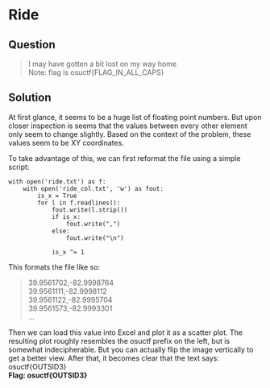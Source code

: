 # Ride

## Question

> I may have gotten a bit lost on my way home  
> Note: flag is osuctf{FLAG_IN_ALL_CAPS}

## Solution
At first glance, it seems to be a huge list of floating point numbers. But upon closer inspection is seems that the values between every other element only seem to change slightly. Based on the context of the problem, these values seem to be XY coordinates.

To take advantage of this, we can first reformat the file using a simple script:
```
with open('ride.txt') as f:
    with open('ride_col.txt', 'w') as fout:
        is_x = True
        for l in f.readlines():
            fout.write(l.strip())
            if is_x:
                fout.write(",")
            else:
                fout.write("\n")

            is_x ^= 1
```
This formats the file like so:

> 39.9561702,-82.9998764  
> 39.9561111,-82.9998112  
> 39.9561122,-82.9995704  
> 39.9561573,-82.9993301  
> ...  

Then we can load this value into Excel and plot it as a scatter plot. The resulting plot roughly resembles the osuctf prefix on the left, but is somewhat indecipherable. But you can actually flip the image vertically to get a better view. After that, it becomes clear that the text says: osuctf{OUTSID3}   
**Flag: osuctf{OUTSID3}**
